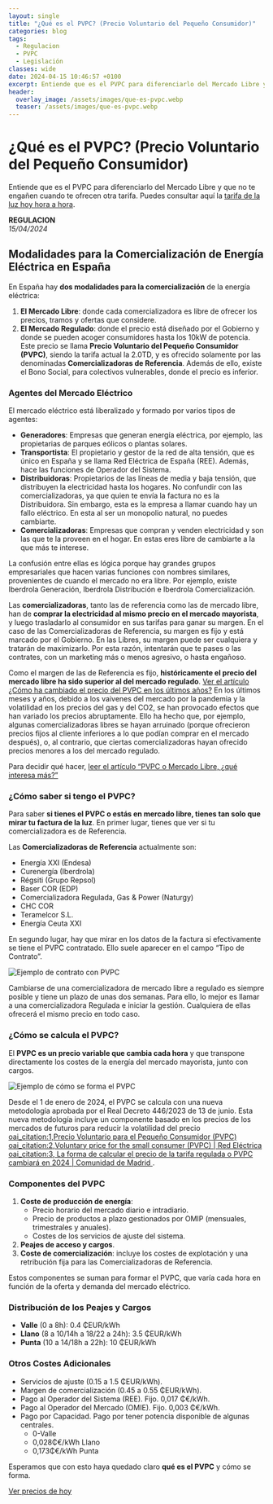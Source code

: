 ```yaml
---
layout: single
title: "¿Qué es el PVPC? (Precio Voluntario del Pequeño Consumidor)"
categories: blog
tags:
  - Regulacion
  - PVPC
  - Legislación
classes: wide
date: 2024-04-15 10:46:57 +0100
excerpt: Entiende que es el PVPC para diferenciarlo del Mercado Libre y que no te engañen cuando te ofrecen otra tarifa.
header:
  overlay_image: /assets/images/que-es-pvpc.webp
  teaser: /assets/images/que-es-pvpc.webp
---
```


# ¿Qué es el PVPC? (Precio Voluntario del Pequeño Consumidor)

Entiende que es el PVPC para diferenciarlo del Mercado Libre y que no te engañen cuando te ofrecen otra tarifa. Puedes consultar aquí la [tarifa de la luz hoy hora a hora](/).

**REGULACION**  
_15/04/2024_

## Modalidades para la Comercialización de Energía Eléctrica en España

En España hay **dos modalidades para la comercialización** de la energía eléctrica:

1. **El Mercado Libre**: donde cada comercializadora es libre de ofrecer los precios, tramos y ofertas que considere.
2. **El Mercado Regulado**: donde el precio está diseñado por el Gobierno y donde se pueden acoger consumidores hasta los 10kW de potencia. Este precio se llama **Precio Voluntario del Pequeño Consumidor (PVPC)**, siendo la tarifa actual la 2.0TD, y es ofrecido solamente por las denominadas **Comercializadoras de Referencia**. Además de ello, existe el Bono Social, para colectivos vulnerables, donde el precio es inferior.

### Agentes del Mercado Eléctrico

El mercado eléctrico está liberalizado y formado por varios tipos de agentes:

- **Generadores**: Empresas que generan energía eléctrica, por ejemplo, las propietarias de parques eólicos o plantas solares.
- **Transportista**: El propietario y gestor de la red de alta tensión, que es único en España y se llama Red Eléctrica de España (REE). Además, hace las funciones de Operador del Sistema.
- **Distribuidoras**: Propietarios de las líneas de media y baja tensión, que distribuyen la electricidad hasta los hogares. No confundir con las comercializadoras, ya que quien te envía la factura no es la Distribuidora. Sin embargo, esta es la empresa a llamar cuando hay un fallo eléctrico. En esta al ser un monopolio natural, no puedes cambiarte.
- **Comercializadoras**: Empresas que compran y venden electricidad y son las que te la proveen en el hogar. En estas eres libre de cambiarte a la que más te interese.

La confusión entre ellas es lógica porque hay grandes grupos empresariales que hacen varias funciones con nombres similares, provenientes de cuando el mercado no era libre. Por ejemplo, existe Iberdrola Generación, Iberdrola Distribución e Iberdrola Comercialización.

Las **comercializadoras**, tanto las de referencia como las de mercado libre, han de **comprar la electricidad al mismo precio en el mercado mayorista**, y luego trasladarlo al consumidor en sus tarifas para ganar su margen. En el caso de las Comercializadoras de Referencia, su margen es fijo y está marcado por el Gobierno. En las Libres, su margen puede ser cualquiera y tratarán de maximizarlo. Por esta razón, intentarán que te pases o las contrates, con un marketing más o menos agresivo, o hasta engañoso.

Como el margen de las de Referencia es fijo, **históricamente el precio del mercado libre ha sido superior al del mercado regulado**. [Ver el artículo ¿Cómo ha cambiado el precio del PVPC en los últimos años?](/evolucion-precio-PVPC-ultimos-anos/) En los últimos meses y años, debido a los vaivenes del mercado por la pandemia y la volatilidad en los precios del gas y del CO2, se han provocado efectos que han variado los precios abruptamente. Ello ha hecho que, por ejemplo, algunas comercializadoras libres se hayan arruinado (porque ofrecieron precios fijos al cliente inferiores a lo que podían comprar en el mercado después), o, al contrario, que ciertas comercializadoras hayan ofrecido precios menores a los del mercado regulado.

Para decidir qué hacer, [leer el artículo “PVPC o Mercado Libre, ¿qué interesa más?”](/PVPC-vs-mercado-libre-que-interesa/)

### ¿Cómo saber si tengo el PVPC?

Para saber **si tienes el PVPC o estás en mercado libre, tienes tan solo que mirar tu factura de la luz**. En primer lugar, tienes que ver si tu comercializadora es de Referencia.

Las **Comercializadoras de Referencia** actualmente son:

- Energía XXI (Endesa)
- Curenergía (Iberdrola)
- Régsiti (Grupo Repsol)
- Baser COR (EDP)
- Comercializadora Regulada, Gas & Power (Naturgy)
- CHC COR
- Teramelcor S.L.
- Energía Ceuta XXI

En segundo lugar, hay que mirar en los datos de la factura si efectivamente se tiene el PVPC contratado. Ello suele aparecer en el campo “Tipo de Contrato”.

![Ejemplo de contrato con PVPC](/assets/images/contrato-pvpc.jpg)

Cambiarse de una comercializadora de mercado libre a regulado es siempre posible y tiene un plazo de unas dos semanas. Para ello, lo mejor es llamar a una comercializadora Regulada e iniciar la gestión. Cualquiera de ellas ofrecerá el mismo precio en todo caso.

### ¿Cómo se calcula el PVPC?

El **PVPC es un precio variable que cambia cada hora** y que transpone directamente los costes de la energía del mercado mayorista, junto con cargos.

![Ejemplo de cómo se forma el PVPC](/assets/images/formacion-pvpc.jpg)

Desde el 1 de enero de 2024, el PVPC se calcula con una nueva metodología aprobada por el Real Decreto 446/2023 de 13 de junio. Esta nueva metodología incluye un componente basado en los precios de los mercados de futuros para reducir la volatilidad del precio [oai_citation:1,Precio Voluntario para el Pequeño Consumidor (PVPC)](https://www.miteco.gob.es/es/energia/energia-electrica/electricidad/contratacion-suministro/precio-voluntario.html) [oai_citation:2,Voluntary price for the small consumer (PVPC) | Red Eléctrica](https://www.ree.es/en/activities/operation-of-the-electricity-systemvoluntary-price-small-consumer-pvpc) [oai_citation:3,
La forma de calcular el precio de la tarifa regulada o PVPC cambiará en 2024 | Comunidad de Madrid ](https://www.comunidad.madrid/servicios/consumo/forma-calcular-precio-tarifa-regulada-o-pvpc-cambiara-2024).

### Componentes del PVPC

1. **Coste de producción de energía**:
   - Precio horario del mercado diario e intradiario.
   - Precio de productos a plazo gestionados por OMIP (mensuales, trimestrales y anuales).
   - Costes de los servicios de ajuste del sistema.
2. **Peajes de acceso y cargos**.
3. **Coste de comercialización**: incluye los costes de explotación y una retribución fija para las Comercializadoras de Referencia.

Estos componentes se suman para formar el PVPC, que varía cada hora en función de la oferta y demanda del mercado eléctrico.

### Distribución de los Peajes y Cargos

- **Valle** (0 a 8h): 0.4 ₵EUR/kWh
- **Llano** (8 a 10/14h a 18/22 a 24h): 3.5 ₵EUR/kWh
- **Punta** (10 a 14/18h a 22h): 10 ₵EUR/kWh

### Otros Costes Adicionales

- Servicios de ajuste (0.15 a 1.5 ₵EUR/kWh).
- Margen de comercialización (0.45 a 0.55 ₵EUR/kWh).
- Pago al Operador del Sistema (REE). Fijo. 0,017 ₵€/kWh.
- Pago al Operador del Mercado (OMIE). Fijo. 0,003 ₵€/kWh.
- Pago por Capacidad. Pago por tener potencia disponible de algunas centrales.
  - 0-Valle
  - 0,028₵€/kWh Llano
  - 0,173₵€/kWh Punta

Esperamos que con esto haya quedado claro **qué es el PVPC** y cómo se forma.

[Ver precios de hoy](/)
